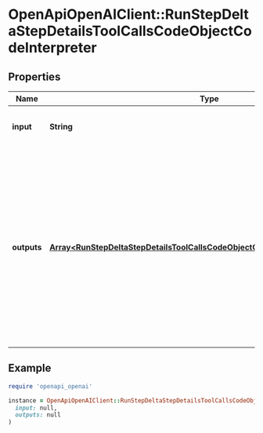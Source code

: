 # OpenApiOpenAIClient::RunStepDeltaStepDetailsToolCallsCodeObjectCodeInterpreter

## Properties

| Name | Type | Description | Notes |
| ---- | ---- | ----------- | ----- |
| **input** | **String** | The input to the Code Interpreter tool call. | [optional] |
| **outputs** | [**Array&lt;RunStepDeltaStepDetailsToolCallsCodeObjectCodeInterpreterOutputsInner&gt;**](RunStepDeltaStepDetailsToolCallsCodeObjectCodeInterpreterOutputsInner.md) | The outputs from the Code Interpreter tool call. Code Interpreter can output one or more items, including text (&#x60;logs&#x60;) or images (&#x60;image&#x60;). Each of these are represented by a different object type. | [optional] |

## Example

```ruby
require 'openapi_openai'

instance = OpenApiOpenAIClient::RunStepDeltaStepDetailsToolCallsCodeObjectCodeInterpreter.new(
  input: null,
  outputs: null
)
```

